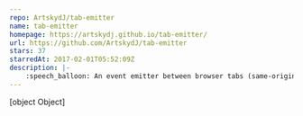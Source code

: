 ```yaml
---
repo: ArtskydJ/tab-emitter
name: tab-emitter
homepage: https://artskydj.github.io/tab-emitter/
url: https://github.com/ArtskydJ/tab-emitter
stars: 37
starredAt: 2017-02-01T05:52:09Z
description: |-
    :speech_balloon: An event emitter between browser tabs (same-origin only)
---
```


[object Object]
